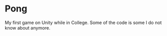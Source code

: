 # Pong
My first game on Unity while in College. Some of the code is some I do not know about anymore.
